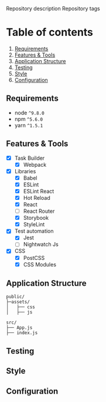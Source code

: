 Repository description
Repository tags

# Table of contents
1. [Requirements](#requirements)
1. [Features & Tools](#features-and-tools)
1. [Application Structure](#application-structure)
1. [Testing](#testing)
1. [Style](#style)
1. [Configuration](#configuration)

## Requirements
- node `^9.8.0`
- npm `^5.6.0`
- yarn `^1.5.1`

## Features & Tools
- [x] Task Builder
  - [x] Webpack
- [x] Libraries
  - [x] Babel
  - [x] ESLint
  - [x] ESLint React
  - [x] Hot Reload
  - [x] React
  - [ ] React Router
  - [x] Storybook
  - [x] StyleLint
- [x] Test automation
  - [x] Jest
  - [ ] Nightwatch Js
- [x] CSS
  - [x] PostCSS
  - [x] CSS Modules

## Application Structure
```
public/
├─assets/
│   ├── css
│   ├── js

src/
├── App.js
├── index.js
```

## Testing
## Style
## Configuration
